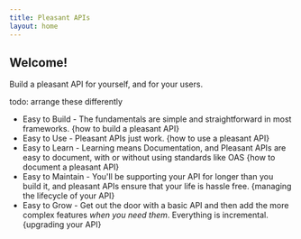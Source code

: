 ```yaml
---
title: Pleasant APIs
layout: home
---
```


## Welcome!

Build a pleasant API for yourself, and for your users.

todo: arrange these differently
- Easy to Build - The fundamentals are simple and straightforward in most frameworks. {how to build a pleasant API}
- Easy to Use - Pleasant APIs just work. {how to use a pleasant API}
- Easy to Learn - Learning means Documentation, and Pleasant APIs are easy to document, with or without using standards like OAS {how to document a pleasant API}
- Easy to Maintain - You'll be supporting your API for longer than you build it, and pleasant APIs ensure that your life is hassle free. {managing the lifecycle of your API}
- Easy to Grow - Get out the door with a basic API and then add the more complex features *when you need them*. Everything is incremental. {upgrading your API}